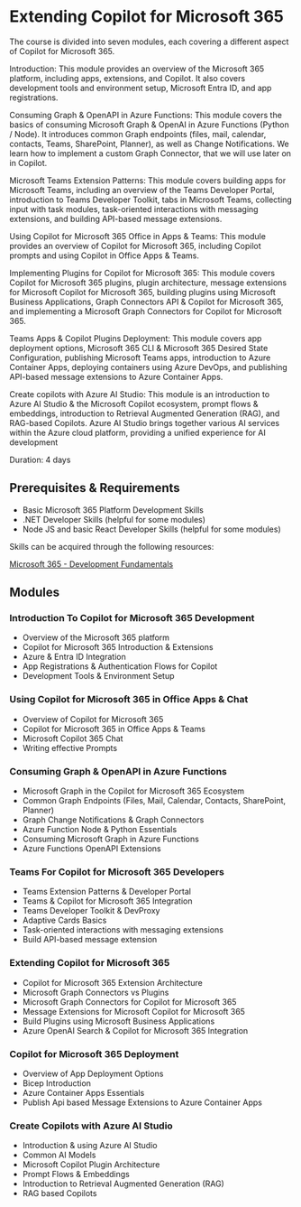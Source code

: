 # Extending Copilot for Microsoft 365

The course is divided into seven modules, each covering a different aspect of Copilot for Microsoft 365. 

Introduction: This module provides an overview of the Microsoft 365 platform, including apps, extensions, and Copilot. It also covers development tools and environment setup, Microsoft Entra ID, and app registrations.

Consuming Graph & OpenAPI in Azure Functions: This module covers the basics of consuming Microsoft Graph & OpenAI in Azure Functions (Python / Node). It introduces common Graph endpoints (files, mail, calendar, contacts, Teams, SharePoint, Planner), as well as Change Notifications. We learn how to implement a custom Graph Connector, that we will use later on in Copilot. 

Microsoft Teams Extension Patterns: This module covers building apps for Microsoft Teams, including an overview of the Teams Developer Portal, introduction to Teams Developer Toolkit, tabs in Microsoft Teams, collecting input with task modules, task-oriented interactions with messaging extensions, and building API-based message extensions.

Using Copilot for Microsoft 365 Office in Apps & Teams: This module provides an overview of Copilot for Microsoft 365, including Copilot prompts and using Copilot in Office Apps & Teams.

Implementing Plugins for Copilot for Microsoft 365: This module covers Copilot for Microsoft 365 plugins, plugin architecture, message extensions for Microsoft Copilot for Microsoft 365, building plugins using Microsoft Business Applications, Graph Connectors API & Copilot for Microsoft 365, and implementing a Microsoft Graph Connectors for Copilot for Microsoft 365.

Teams Apps & Copilot Plugins Deployment: This module covers app deployment options, Microsoft 365 CLI & Microsoft 365 Desired State Configuration, publishing Microsoft Teams apps, introduction to Azure Container Apps, deploying containers using Azure DevOps, and publishing API-based message extensions to Azure Container Apps.

Create copilots with Azure AI Studio: This module is an introduction to Azure AI Studio & the Microsoft Copilot ecosystem, prompt flows & embeddings, introduction to Retrieval Augmented Generation (RAG), and RAG-based Copilots. Azure AI Studio brings together various AI services within the Azure cloud platform, providing a unified experience for AI development

Duration: 4 days

## Prerequisites & Requirements

- Basic Microsoft 365 Platform Development Skills
- .NET Developer Skills (helpful for some modules)
- Node JS and basic React Developer Skills (helpful for some modules)

Skills can be acquired through the following resources:

[Microsoft 365 - Development Fundamentals](http://<URL_TO_CLASS>)

## Modules

### Introduction To Copilot for Microsoft 365 Development

- Overview of the Microsoft 365 platform
- Copilot for Microsoft 365 Introduction & Extensions
- Azure & Entra ID Integration
- App Registrations & Authentication Flows for Copilot
- Development Tools & Environment Setup

### Using Copilot for Microsoft 365 in Office Apps & Chat

- Overview of Copilot for Microsoft 365 
- Copilot for Microsoft 365 in Office Apps & Teams
- Microsoft Copilot 365 Chat
- Writing effective Prompts

### Consuming Graph & OpenAPI in Azure Functions

- Microsoft Graph in the Copilot for Microsoft 365 Ecosystem
- Common Graph Endpoints (Files, Mail, Calendar, Contacts, SharePoint, Planner)
- Graph Change Notifications & Graph Connectors
- Azure Function Node & Python Essentials
- Consuming Microsoft Graph in Azure Functions
- Azure Functions OpenAPI Extensions

### Teams For Copilot for Microsoft 365 Developers

- Teams Extension Patterns & Developer Portal
- Teams & Copilot for Microsoft 365 Integration 
- Teams Developer Toolkit & DevProxy
- Adaptive Cards Basics
- Task-oriented interactions with messaging extensions
- Build API-based message extension

### Extending Copilot for Microsoft 365

- Copilot for Microsoft 365 Extension Architecture
- Microsoft Graph Connectors vs Plugins
- Microsoft Graph Connectors for Copilot for Microsoft 365
- Message Extensions for Microsoft Copilot for Microsoft 365
- Build Plugins using Microsoft Business Applications
- Azure OpenAI Search & Copilot for Microsoft 365 Integration

### Copilot for Microsoft 365 Deployment

- Overview of App Deployment Options
- Bicep Introduction
- Azure Container Apps Essentials
- Publish Api based Message Extensions to Azure Container Apps

### Create Copilots with Azure AI Studio

- Introduction & using Azure AI Studio
- Common AI Models
- Microsoft Copilot Plugin Architecture
- Prompt Flows & Embeddings
- Introduction to Retrieval Augmented Generation (RAG)
- RAG based Copilots
